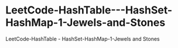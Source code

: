# LeetCode-HashTable---HashSet-HashMap-1-Jewels-and-Stones
LeetCode-HashTable - HashSet-HashMap-1-Jewels and Stones

